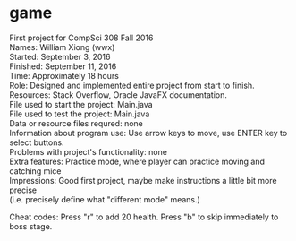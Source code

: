game
====

First project for CompSci 308 Fall 2016  
Names: William Xiong (wwx)  
Started: September 3, 2016  
Finished: September 11, 2016  
Time: Approximately 18 hours  
Role: Designed and implemented entire project from start to finish.  
Resources: Stack Overflow, Oracle JavaFX documentation.  
File used to start the project: Main.java  
File used to test the project: Main.java  
Data or resource files requred: none  
Information about program use: Use arrow keys to move, use ENTER key to select buttons.  
Problems with project's functionality: none  
Extra features: Practice mode, where player can practice moving and catching mice  
Impressions: Good first project, maybe make instructions a little bit more precise   
             (i.e. precisely define what "different mode" means.)  

Cheat codes: Press "r" to add 20 health. Press "b" to skip immediately to boss stage.
  
